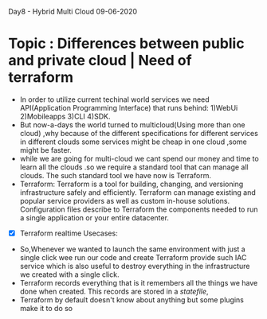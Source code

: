 Day8 - Hybrid Multi Cloud 09-06-2020
#  Topic : Differences between public and private cloud | Need of terraform 

* In order to utilize current techinal world  services we need  API(Application Programming Interface) that runs behind:
    1)WebUi   2)Mobileapps  3)CLI   4)SDK.
* But now-a-days the world turned to multicloud(Using more than one cloud) ,why because of the different specifications 
        for different services in different clouds some services might be cheap in one cloud ,some might be faster.
* while we are going for multi-cloud we cant spend our  money and time to learn all the clouds .so we require a standard tool       that can manage all clouds. The such standard tool we have now is Terraform.
* Terraform: Terraform is a tool for building, changing, and versioning infrastructure safely and efficiently. Terraform can manage existing and popular service providers as well as custom in-house solutions. Configuration files describe to Terraform the components      needed to run a single application or your entire datacenter.
- [x] Terraform realtime Usecases:    
- So,Whenever we wanted to launch the same environment with just a single click wee run our code and create Terraform provide         such IAC service which is also useful to destroy everything in the infrastructure we created with a single click.
 - Terraform records everything that is it remembers all the things we have done when created. This records are stored in a *statefile*,
 - Terraform by default doesn't know about anything but some plugins make it to do so
